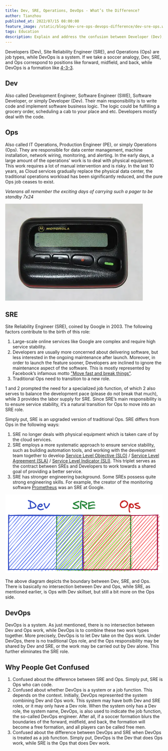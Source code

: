 ```yaml
---
title: Dev, SRE, Operations, DevOps - What’s the Difference?
author: Tianzhou
published_at: 2022/07/15 08:00:00
feature_image: /static/blog/dev-sre-ops-devops-difference/dev-sre-ops.webp
tags: Education
description: Explain and address the confusion between Developer (Dev), Site Reliability Engineer (SRE), (Operations) Ops and DevOps.
---
```


Developers (Dev), Site Reliability Engineer (SRE), and Operations (Ops) are job types, while DevOps is a system. If we take a soccer analogy, Dev, SRE, and Ops correspond to positions like forward, midfield, and back, while DevOps is a formation like [4-3-3](<https://en.wikipedia.org/wiki/Formation_(association_football)#4%E2%80%933%E2%80%933>).

## Dev

Also called Development Engineer, Software Engineer (SWE), Software Developer, or simply Developer (Dev). Their main responsibility is to write code and implement software business logic. The logic could be fulfilling a grocery order, scheduling a cab to your place and etc. Developers mostly deal with the code.

## Ops

Also called IT Operations, Production Engineer (PE), or simply Operations (Ops). They are responsible for data center management, machine installation, network wiring, monitoring, and alerting. In the early days, a large amount of the operations’ work is to deal with physical equipment. This work requires a lot of manual intervention and is risky. In the last 10 years, as Cloud services gradually replace the physical data center, the traditional operations workload has been significantly reduced, and the pure Ops job ceases to exist.

_Veterans all remember the exciting days of carrying such a pager to be standby 7x24_

![dev-sre-ops-intersection](/static/blog/dev-sre-ops-devops-difference/pager.webp)

## SRE

Site Reliability Engineer (SRE), coined by Google in 2003. The following factors contribute to the birth of this role:

1. Large-scale online services like Google are complex and require high service stability.
1. Developers are usually more concerned about delivering software, but less interested in the ongoing maintenance after launch. Moreover, in order to launch the feature sooner, Developers are inclined to ignore the maintenance aspect of the software. This is mostly represented by Facebook’s infamous motto ["Move fast and break things"](https://en.wikipedia.org/wiki/Meta_Platforms#History).
1. Traditional Ops need to transition to a new role.

1 and 2 prompted the need for a specialized job function, of which 2 also serves to balance the development pace (please do not break that much), while 3 provides the labor supply for SRE. Since SRE’s main responsibility is to ensure service stability, it’s a natural transition for Ops to move into an SRE role.

Simply put, SRE is an upgraded version of traditional Ops. SRE differs from Ops in the following ways:

1. SRE no longer deals with physical equipment which is taken care of by the cloud services.
1. SRE employs a more systematic approach to ensure service stability, such as building automation tools, and working with the development team together to develop [Service Level Objective (SLO)](https://en.wikipedia.org/wiki/Service-level_objective) / [Service Level Agreement (SLA)](https://en.wikipedia.org/wiki/Service-level_agreement) / [Service Level Indicator (SLI)](https://en.wikipedia.org/wiki/Service_level_indicator). This triplet serves as the contract between SREs and Developers to work towards a shared goal of providing a better service.
1. SRE has stronger engineering background. Some SREs possess quite strong engineering skills. For example, the creator of the monitoring software [Prometheus](https://prometheus.io/) was an SRE at Google.

![dev-sre-ops-intersection](/static/blog/dev-sre-ops-devops-difference/dev-sre-ops.webp)

The above diagram depicts the boundary between Dev, SRE, and Ops. There is basically no intersection between Dev and Ops, while SRE, as mentioned earlier, is Ops with Dev skillset, but still a bit more on the Ops side.

## DevOps

DevOps is a system. As just mentioned, there is no intersection between Dev and Ops work, while DevOps is to combine these two work types together. More precisely, DevOps is to let Dev take on the Ops work. Under DevOps, there is no traditional Ops role, and the Ops responsibility may be shared by Dev and SRE, or the work may be carried out by Dev alone. This further eliminates the SRE role.

## Why People Get Confused

1. Confused about the difference between SRE and Ops. Simply put, SRE is Ops who can code.
1. Confused about whether DevOps is a system or a job function. This depends on the context. Initially, DevOps represented the system combining Dev and Ops work. This system may have both Dev and SRE roles, or it may only have a Dev role. When the system only has a Dev role, the system name, DevOps, is also used to indicate the job function, the so-called DevOps engineer. After all, if a soccer formation blurs the boundaries of the forward, midfield, and back, the formation will become a free formation, and all players can be called free men.
1. Confused about the difference between DevOps and SRE when DevOps is treated as a job function. Simply put, DevOps is the Dev that does Ops work, while SRE is the Ops that does Dev work.
